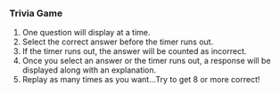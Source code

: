 ### Trivia Game

1. One question will display at a time.
2. Select the correct answer before the timer runs out.
3. If the timer runs out, the answer will be counted as incorrect.
4. Once you select an answer or the timer runs out, a response will be displayed along with an explanation.
5. Replay as many times as you want...Try to get 8 or more correct!


